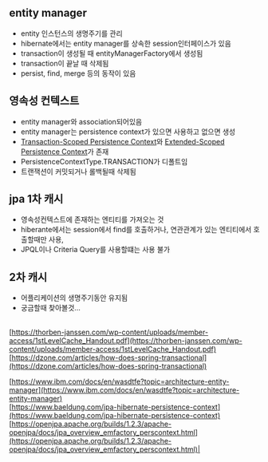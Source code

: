 ## entity manager
- entity 인스턴스의 생명주기를 관리
- hibernate에서는 entity manager를 상속한 session인터페이스가 있음
 - transaction이 생성될 때 entityManagerFactory에서 생성됨
 - transaction이 끝날 때 삭제됨
 - persist, find, merge 등의 동작이 있음

## 영속성 컨텍스트
- entity manager와 association되어있음
- entity manager는 persistence context가 있으면 사용하고 없으면 생성
- [Transaction-Scoped Persistence Context](https://www.baeldung.com/jpa-hibernate-persistence-context#transaction_persistence_context)와 [Extended-Scoped Persistence Context](https://www.baeldung.com/jpa-hibernate-persistence-context#extended_persistence_context)가 존재
- PersistenceContextType.TRANSACTION가 디폴트임
- 트랜잭션이 커밋되거나 롤백될때 삭제됨
## jpa 1차 캐시
- 영속성컨텍스트에 존재하는 엔티티를 가져오는 것
- hiberante에서는 session에서 find를 호출하거나, 연관관계가 있는 엔티티에서 호출할때만 사용,
- JPQL이나 Criteria Query를 사용할떄는 사용 불가

## 2차 캐시
- 어플리케이션의 생명주기동안 유지됨
- 궁금할때 찾아볼것...


<br>[https://thorben-janssen.com/wp-content/uploads/member-access/1stLevelCache_Handout.pdf](https://thorben-janssen.com/wp-content/uploads/member-access/1stLevelCache_Handout.pdf)
[https://dzone.com/articles/how-does-spring-transactional](https://dzone.com/articles/how-does-spring-transactional)  

[https://www.ibm.com/docs/en/wasdtfe?topic=architecture-entity-manager](https://www.ibm.com/docs/en/wasdtfe?topic=architecture-entity-manager)  
[https://www.baeldung.com/jpa-hibernate-persistence-context](https://www.baeldung.com/jpa-hibernate-persistence-context)  
[https://openjpa.apache.org/builds/1.2.3/apache-openjpa/docs/jpa_overview_emfactory_perscontext.html](https://openjpa.apache.org/builds/1.2.3/apache-openjpa/docs/jpa_overview_emfactory_perscontext.html)|
